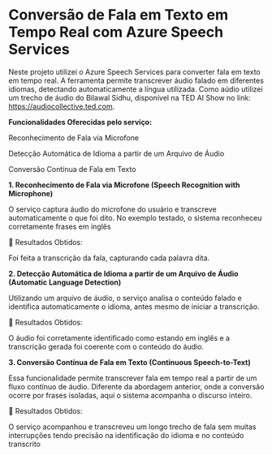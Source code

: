 # Conversão de Fala em Texto em Tempo Real com Azure Speech Services

Neste projeto utilizei o Azure Speech Services para converter fala em texto em tempo real. A ferramenta permite transcrever áudio falado em diferentes idiomas, detectando automaticamente a língua utilizada. Como aúdio utilizei um trecho de áudio do Bilawal Sidhu, disponível na TED AI Show no link: https://audiocollective.ted.com.

**Funcionalidades Oferecidas pelo serviço:**

Reconhecimento de Fala via Microfone

Detecção Automática de Idioma a partir de um Arquivo de Áudio

Conversão Contínua de Fala em Texto

**1. Reconhecimento de Fala via Microfone (Speech Recognition with Microphone)**

O serviço captura áudio do microfone do usuário e transcreve automaticamente o que foi dito. No exemplo testado, o sistema reconheceu corretamente frases em inglês

🔹 Resultados Obtidos:

Foi feita a transcrição da fala, capturando cada palavra dita.

**2. Detecção Automática de Idioma a partir de um Arquivo de Áudio (Automatic Language Detection)**

Utilizando um arquivo de áudio, o serviço analisa o conteúdo falado e identifica automaticamente o idioma, antes mesmo de iniciar a transcrição.

🔹 Resultados Obtidos:

O áudio foi corretamente identificado como estando em inglês e a transcrição gerada foi coerente com o conteúdo do áudio.

**3. Conversão Contínua de Fala em Texto (Continuous Speech-to-Text)**

Essa funcionalidade permite transcrever fala em tempo real a partir de um fluxo contínuo de áudio. Diferente da abordagem anterior, onde a conversão ocorre por frases isoladas, aqui o sistema acompanha o discurso inteiro.

🔹 Resultados Obtidos:

O serviço acompanhou e transcreveu um longo trecho de fala sem muitas interrupções tendo precisão na identificação do idioma e no conteúdo transcrito

